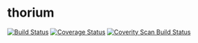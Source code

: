 # thorium
[![Build Status](https://travis-ci.org/cpollet/thorium.svg?branch=master)](https://travis-ci.org/cpollet/thorium)
[![Coverage Status](https://coveralls.io/repos/cpollet/thorium/badge.svg?branch=master&service=github)](https://coveralls.io/github/cpollet/thorium?branch=master)
[![Coverity Scan Build Status](https://scan.coverity.com/projects/6119/badge.svg)](https://scan.coverity.com/projects/cpollet-thorium)
